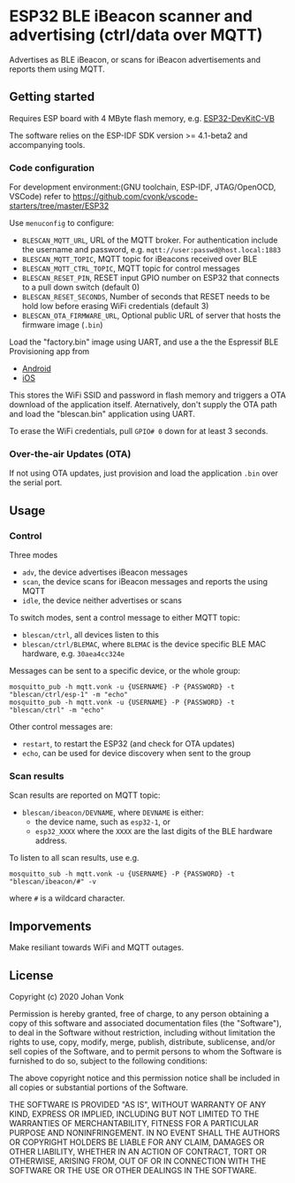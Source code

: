 # ESP32 BLE iBeacon scanner and advertising (ctrl/data over MQTT)

Advertises as BLE iBeacon, or scans for iBeacon advertisements and reports them using MQTT.

## Getting started

Requires ESP board with 4 MByte flash memory, e.g. [ESP32-DevKitC-VB](https://www.espressif.com/en/products/devkits/esp32-devkitc/overview)

The software relies on the ESP-IDF SDK version >= 4.1-beta2 and accompanying tools.

### Code configuration

For development environment:(GNU toolchain, ESP-IDF, JTAG/OpenOCD, VSCode) refer to https://github.com/cvonk/vscode-starters/tree/master/ESP32

Use `menuconfig` to configure:
- `BLESCAN_MQTT_URL`, URL of the MQTT broker.  For authentication include the username and password, e.g. `mqtt://user:passwd@host.local:1883`
- `BLESCAN_MQTT_TOPIC`, MQTT topic for iBeacons received over BLE
- `BLESCAN_MQTT_CTRL_TOPIC`, MQTT topic for control messages
- `BLESCAN_RESET_PIN`, RESET input GPIO number on ESP32 that connects to a pull down switch (default 0)
- `BLESCAN_RESET_SECONDS`, Number of seconds that RESET needs to be hold low before erasing WiFi credentials (default 3)
- `BLESCAN_OTA_FIRMWARE_URL`, Optional public URL of server that hosts the firmware image (`.bin`)

Load the "factory.bin" image using UART, and use a the the Espressif BLE Provisioning app from
- [Android](https://play.google.com/store/apps/details?id=com.espressif.provble)
- [iOS](https://apps.apple.com/in/app/esp-ble-provisioning/id1473590141)

This stores the WiFi SSID and password in flash memory and triggers a OTA download of the application itself.  Aternatively, don't supply the OTA path and load the "blescan.bin" application using UART.

To erase the WiFi credentials, pull `GPIO# 0` down for at least 3 seconds.

### Over-the-air Updates (OTA)

If not using OTA updates, just provision and load the application `.bin` over the serial port.

## Usage

### Control

Three modes
  - `adv`, the device advertises iBeacon messages
  - `scan`, the device scans for iBeacon messages and reports the using MQTT
  - `idle`, the device neither advertises or scans

To switch modes, sent a control message to either MQTT topic:
- `blescan/ctrl`, all devices listen to this
- `blescan/ctrl/BLEMAC`, where `BLEMAC` is the device specific BLE MAC hardware, e.g. `30aea4cc324e`

Messages can be sent to a specific device, or the whole group:
```
mosquitto_pub -h mqtt.vonk -u {USERNAME} -P {PASSWORD} -t "blescan/ctrl/esp-1" -m "echo"
mosquitto_pub -h mqtt.vonk -u {USERNAME} -P {PASSWORD} -t "blescan/ctrl" -m "echo"
```

Other control messages are:
- `restart`, to restart the ESP32 (and check for OTA updates)
- `echo`, can be used for device discovery when sent to the group

### Scan results

Scan results are reported on MQTT topic:
- `blescan/ibeacon/DEVNAME`, where `DEVNAME` is either:
   - the device name, such as `esp32-1`, or
   - `esp32_XXXX` where the `XXXX` are the last digits of the BLE hardware address.

To listen to all scan results, use e.g.
```
mosquitto_sub -h mqtt.vonk -u {USERNAME} -P {PASSWORD} -t "blescan/ibeacon/#" -v
```
where `#` is a wildcard character.

## Imporvements

Make resiliant towards WiFi and MQTT outages.

## License

Copyright (c) 2020 Johan Vonk

Permission is hereby granted, free of charge, to any person obtaining a copy
of this software and associated documentation files (the "Software"), to deal
in the Software without restriction, including without limitation the rights
to use, copy, modify, merge, publish, distribute, sublicense, and/or sell
copies of the Software, and to permit persons to whom the Software is
furnished to do so, subject to the following conditions:

The above copyright notice and this permission notice shall be included in all
copies or substantial portions of the Software.

THE SOFTWARE IS PROVIDED "AS IS", WITHOUT WARRANTY OF ANY KIND,
EXPRESS OR IMPLIED, INCLUDING BUT NOT LIMITED TO THE WARRANTIES OF
MERCHANTABILITY, FITNESS FOR A PARTICULAR PURPOSE AND NONINFRINGEMENT.
IN NO EVENT SHALL THE AUTHORS OR COPYRIGHT HOLDERS BE LIABLE FOR ANY CLAIM,
DAMAGES OR OTHER LIABILITY, WHETHER IN AN ACTION OF CONTRACT, TORT OR
OTHERWISE, ARISING FROM, OUT OF OR IN CONNECTION WITH THE SOFTWARE OR THE USE
OR OTHER DEALINGS IN THE SOFTWARE.